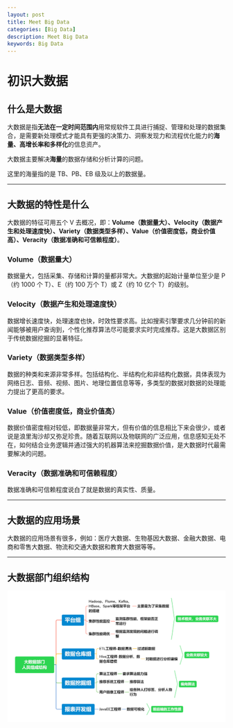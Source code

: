 ```yaml
---
layout: post
title: Meet Big Data
categories: [Big Data]
description: Meet Big Data
keywords: Big Data
---
```


# 初识大数据

## 什么是大数据

大数据是指**无法在一定时间范围内**用常规软件工具进行捕捉、管理和处理的数据集合，是需要新处理模式才能具有更强的决策力、洞察发现力和流程优化能力的**海量、高增长率和多样化**的信息资产。

大数据主要解决**海量**的数据存储和分析计算的问题。

这里的海量指的是 TB、PB、EB 级及以上的数据量。

------------------------------

## 大数据的特性是什么

大数据的特征可用五个 V 去概况，即：**Volume（数据量大）、Velocity（数据产生和处理速度快）、Variety（数据类型多样）、Value（价值密度低，商业价值高）、Veracity（数据准确和可信赖程度）**。

### Volume（数据量大）

数据量大，包括采集、存储和计算的量都非常大。大数据的起始计量单位至少是 P（约 1000 个 T）、E（约 100 万个 T）或 Z（约 10 亿个 T）的级别。

### Velocity（数据产生和处理速度快）

数据增长速度快，处理速度也快，时效性要求高。比如搜索引擎要求几分钟前的新闻能够被用户查询到，个性化推荐算法尽可能要求实时完成推荐。这是大数据区别于传统数据挖掘的显著特征。

### Variety（数据类型多样）

数据的种类和来源非常多样。包括结构化、半结构化和非结构化数据，具体表现为网络日志、音频、视频、图片、地理位置信息等等，多类型的数据对数据的处理能力提出了更高的要求。

### Value（价值密度低，商业价值高）

数据价值密度相对较低，即数据量非常大，但有价值的信息相比下来会很少，或者说是浪里淘沙却又弥足珍贵。随着互联网以及物联网的广泛应用，信息感知无处不在，如何结合业务逻辑并通过强大的机器算法来挖掘数据价值，是大数据时代最需要解决的问题。

### Veracity（数据准确和可信赖程度）

数据准确和可信赖程度说白了就是数据的真实性、质量。

------------------------------

## 大数据的应用场景

大数据的应用场景有很多，例如：医疗大数据、生物基因大数据、金融大数据、电商和零售大数据、物流和交通大数据和教育大数据等等。

------------------------------

## 大数据部门组织结构


![](/images/posts/bigdata/bigdata1-StaffStructure.png)